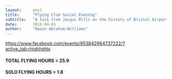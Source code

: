 ```yaml
---
layout:     post
title:      "Flying Club Social Evening"
subtitle:   "A talk from Jacqui Mills on the history of Bristol Airport"
date:       2016-04-01
author:     "Owain Abraham-Williams"
---
```


https://www.facebook.com/events/953842964737222/?active_tab=highlights

#### TOTAL FLYING HOURS = 25.9

#### SOLO FLYING HOURS = 1.8